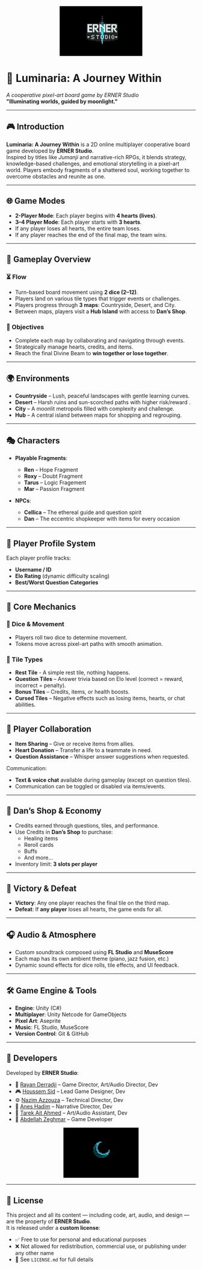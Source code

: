 <div align="center">
  <img src="./Assets/Art/ERNER Logo/final_logo.png" alt="ERNER Logo" width="220"/>
</div>

# 🌙 Luminaria: A Journey Within  
*A cooperative pixel-art board game by ERNER Studio*  
**"Illuminating worlds, guided by moonlight."**

---

## 🎮 Introduction

**Luminaria: A Journey Within** is a 2D online multiplayer cooperative board game developed by **ERNER Studio**.  
Inspired by titles like *Jumanji* and narrative-rich RPGs, it blends strategy, knowledge-based challenges, and emotional storytelling in a pixel-art world. Players embody fragments of a shattered soul, working together to overcome obstacles and reunite as one.

--- 

## 🌐 Game Modes

- **2-Player Mode**: Each player begins with **4 hearts (lives)**.  
- **3–4 Player Mode**: Each player starts with **3 hearts**.  
- If any player loses all hearts, the entire team loses.  
- If any player reaches the end of the final map, the team wins.

---

## 🎲 Gameplay Overview

### ⏳ Flow
- Turn-based board movement using **2 dice (2–12)**.
- Players land on various tile types that trigger events or challenges.
- Players progress through **3 maps**: Countryside, Desert, and City.
- Between maps, players visit a **Hub Island** with access to **Dan’s Shop**.

### 🧭 Objectives
- Complete each map by collaborating and navigating through events.  
- Strategically manage hearts, credits, and items.  
- Reach the final Divine Beam to **win together or lose together**.

---

## 🌍 Environments

- **Countryside** – Lush, peaceful landscapes with gentle learning curves.  
- **Desert** – Harsh ruins and sun-scorched paths with higher risk/reward .  
- **City** – A moonlit metropolis filled with complexity and challenge.  
- **Hub** – A central island between maps for shopping and regrouping.

---
 
## 🎭 Characters

- **Playable Fragments**:
  - **Ren** – Hope Fragment
  - **Roxy** – Doubt Fragment 
  - **Tarus** – Logic Fragement 
  - **Mar** – Passion Fragment

- **NPCs**:
  - **Cellica** – The ethereal guide and question spirit  
  - **Dan** – The eccentric shopkeeper with items for every occasion  

---

## 🧪 Player Profile System

Each player profile tracks:
- **Username / ID**
- **Elo Rating** (dynamic difficulty scaling)
- **Best/Worst Question Categories**

---

## 🧠 Core Mechanics

### 🎲 Dice & Movement
- Players roll two dice to determine movement.
- Tokens move across pixel-art paths with smooth animation.

### 🧩 Tile Types
- **Rest Tile** - A simple rest tile, nothing happens.
- **Question Tiles** – Answer trivia based on Elo level (correct = reward, incorrect = penalty).  
- **Bonus Tiles** – Credits, items, or health boosts.  
- **Cursed Tiles** – Negative effects such as losing items, hearts, or chat abilities.
  
---

## 🤝 Player Collaboration

- **Item Sharing** – Give or receive items from allies.  
- **Heart Donation** – Transfer a life to a teammate in need.  
- **Question Assistance** – Whisper answer suggestions when requested.

Communication:
- **Text & voice chat** available during gameplay (except on question tiles).
- Communication can be toggled or disabled via items/events.

---

## 🛒 Dan’s Shop & Economy

- Credits earned through questions, tiles, and performance.
- Use Credits in **Dan’s Shop** to purchase:
  - Healing items
  - Reroll cards
  - Buffs
  - And more...
- Inventory limit: **3 slots per player**

---

## 🏁 Victory & Defeat

- **Victory**: Any one player reaches the final tile on the third map.  
- **Defeat**: If **any player** loses all hearts, the game ends for all.

---

## 🎧 Audio & Atmosphere

- Custom soundtrack composed using **FL Studio** and **MuseScore**
- Each map has its own ambient theme (piano, jazz fusion, etc.)
- Dynamic sound effects for dice rolls, tile effects, and UI feedback.

---

## 🛠️ Game Engine & Tools

- **Engine**: Unity (C#)  
- **Multiplayer**: Unity Netcode for GameObjects  
- **Pixel Art**: Aseprite  
- **Music**: FL Studio, MuseScore  
- **Version Control**: Git & GitHub

---

## 👥 Developers

Developed by **ERNER Studio**:

- 🎨 [Rayan Derradji](https://github.com/Rennsen) – Game Director, Art/Audio Director, Dev  
- 🎮 [Houssem Sid](https://github.com/SIDHoussem) – Lead Game Designer, Dev  
- ⚙️ [Nazim Azzouza](https://github.com/AzzouzaMohamedNazim) – Technical Director, Dev  
- 📖 [Anes Hadim](https://github.com/Anes-Hadim) – Narrative Director, Dev  
- 🎨 [Tarek Ait Ahmed](https://github.com/tarek-ait) – Art/Audio Assistant, Dev  
- 👾 [Abdellah Zeghmar](https://github.com/Abdellahz0) – Game Developer  

<div align="center">
  <img src="./Assets/Art/ERNER Logo/simplified_logo.png" alt="ERNER Logo Simplified" width="200"/>
</div>

---

## 📄 License

This project and all its content — including code, art, audio, and design — are the property of **ERNER Studio**.  
It is released under a **custom license**:

- ✅ Free to use for personal and educational purposes  
- ❌ Not allowed for redistribution, commercial use, or publishing under any other name  
- 📌 See `LICENSE.md` for full details  

